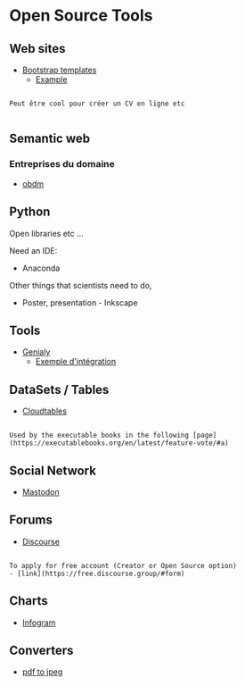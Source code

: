 # Open Source Tools

## Web sites

- [Bootstrap templates](https://bootstrapmade.com/free-website-templates/)
    - [Example](https://bootstrapmade.com/demo/MyResume/)

```{note}

Peut être cool pour créer un CV en ligne etc 


```

## Semantic web

### Entreprises du domaine

- [obdm](https://obdm.obdasystems.com/)


## Python 

Open libraries etc ...

Need an IDE:
- Anaconda



Other things that scientists need to do, 
- Poster, presentation - Inkscape

## Tools

- [Genialy](https://help.genial.ly/fr/inserer-un-genially-via-iframe-script-sur-un-site-web-ou-un-blog-rJG0qvBni)
    - [Exemple d'intégration](https://geco.ecophytopic.fr/adaptation-changement-climatique)

## DataSets / Tables

- [Cloudtables](https://cloudtables.com/)

```{note}

Used by the executable books in the following [page](https://executablebooks.org/en/latest/feature-vote/#a) 

```


## Social Network

- [Mastodon](https://joinmastodon.org/fr)

## Forums

- [Discourse](https://discourse.org/)

```{note}

To apply for free account (Creator or Open Source option)
- [link](https://free.discourse.group/#form)

```

## Charts

- [Infogram](https://infogram.com/examples?_gl=1*12qwan9*_up*MQ..*_ga*MjA1MDQyMjk5OS4xNzA3MTU5NDg5*_ga_LD50PRQER7*MTcwNzE1OTQ4OC4xLjEuMTcwNzE1OTUyOS4wLjAuMA..)


## Converters

- [pdf to jpeg](https://www.iloveimg.com/fr/convertir-en-jpg/png-en-jpg)